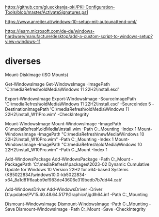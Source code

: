 
https://github.com/glueckkanja-pki/PKI-Configuration-Tools/blob/master/ActivateSignatures.ps1


https://www.anreiter.at/windows-10-setup-mit-autounattend-xml/

https://learn.microsoft.com/de-de/windows-hardware/manufacture/desktop/add-a-custom-script-to-windows-setup?view=windows-11

# diverses
Mount-DiskImage (ISO Mounts)


Get-WindowsImage
	Get-WindowsImage -ImagePath 'C:\mediaRefresh\oldMedia\Windows 11 22H2\install.esd'


Export-WindowsImage
	Export-WindowsImage -SourceImagePath 'C:\mediaRefresh\oldMedia\Windows 11 22H2\install.esd' -SourceIndex 5 -DestinationImagePath 'C:\mediaRefresh\oldMedia\Windows 11 22H2\install_W11Pro.wim' -CheckIntegrity


Mount-WindowsImage
	Mount-WindowsImage -ImagePath C:\mediaRefresh\oldMedia\install.wim -Path C:\_Mounting -Index 1
	Mount-WindowsImage -ImagePath "C:\mediaRefresh\newMedia\Windows 10 22H2\install_W10Pro.wim" -Path C:\_Mounting -Index 1
	Mount-WindowsImage -ImagePath "C:\mediaRefresh\oldMedia\Windows 10 22H2\install_W10Pro.wim" -Path C:\_Mount -Index 1


Add-WindowsPackage
	Add-WindowsPackage -Path C:\_Mount -PackagePath 'C:\mediaRefresh\packages\2023-02 Dynamic Cumulative Update for Windows 10 Version 22H2 for x64-based Systems (KB5022834)\windows10.0-kb5022834-x64_8a1d81f6aabb9ef983de43606e319bedb7b7dd44.cab'

Add-WindowsDriver
	Add-WindowsDriver -Driver D:\updates\PV15.40.48.64.5171\Graphics\igdlh64.inf  -Path C:\_Mounting

Dismount-WindowsImage
Dismount-WindowsImage -Path C:\_Mounting -Save
Dismount-WindowsImage -Path C:\_Mount -Save -CheckIntegrity
